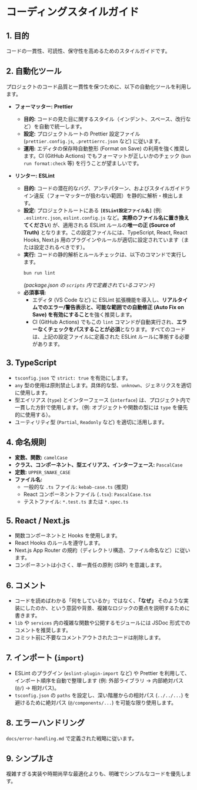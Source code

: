 # コーディングスタイルガイド

## 1. 目的

コードの一貫性、可読性、保守性を高めるためのスタイルガイドです。

## 2. 自動化ツール

プロジェクトのコード品質と一貫性を保つために、以下の自動化ツールを利用します。

* **フォーマッター:** **Prettier**
    * **目的:** コードの見た目に関するスタイル（インデント、スペース、改行など）を自動で統一します。
    * **設定:** プロジェクトルートの Prettier 設定ファイル (`prettier.config.js`, `.prettierrc.json` など) に従います。
    * **運用:** エディタの保存時自動整形 (Format on Save) の利用を強く推奨します。CI (GitHub Actions) でもフォーマットが正しいかのチェック (`bun run format:check` 等) を行うことが望ましいです。

* **リンター:** **ESLint**
    * **目的:** コードの潜在的なバグ、アンチパターン、およびスタイルガイドライン違反（フォーマッターが扱わない範囲）を静的に解析・検出します。
    * **設定:** プロジェクトルートにある **`[ESLint設定ファイル名]`** (例: `.eslintrc.json`, `eslint.config.js` など。**実際のファイル名に置き換えてください**) が、適用される ESLint ルールの**唯一の正 (Source of Truth)** となります。この設定ファイルには、TypeScript, React, React Hooks, Next.js 用のプラグインやルールが適切に設定されています（または設定されるべきです）。
    * **実行:** コードの静的解析とルールチェックは、以下のコマンドで実行します。
        ```bash
        bun run lint
        ```
        *(package.json の `scripts` 内で定義されているコマンド)*
    * **必須事項:**
        * エディタ (VS Code など) に ESLint 拡張機能を導入し、**リアルタイムでのエラー/警告表示と、可能な範囲での自動修正 (Auto Fix on Save) を有効にすること**を強く推奨します。
        * CI (GitHub Actions) でもこの `lint` コマンドが自動実行され、**エラーなくチェックをパスすることが必須**となります。すべてのコードは、上記の設定ファイルに定義された ESLint ルールに準拠する必要があります。
## 3. TypeScript

* `tsconfig.json` で `strict: true` を有効にします。
* `any` 型の使用は原則禁止します。具体的な型、`unknown`、ジェネリクスを適切に使用します。
* 型エイリアス (`type`) とインターフェース (`interface`) は、プロジェクト内で一貫した方針で使用します。（例: オブジェクトや関数の型には `type` を優先的に使用する）。
* ユーティリティ型 (`Partial`, `Readonly` など) を適切に活用します。

## 4. 命名規則

* **変数、関数:** `camelCase`
* **クラス、コンポーネント、型エイリアス、インターフェース:** `PascalCase`
* **定数:** `UPPER_SNAKE_CASE`
* **ファイル名:**
    * 一般的な `.ts` ファイル: `kebab-case.ts` (推奨)
    * React コンポーネントファイル (`.tsx`): `PascalCase.tsx`
    * テストファイル: `*.test.ts` または `*.spec.ts`

## 5. React / Next.js

* 関数コンポーネントと Hooks を使用します。
* React Hooks のルールを遵守します。
* Next.js App Router の規約（ディレクトリ構造、ファイル命名など）に従います。
* コンポーネントは小さく、単一責任の原則 (SRP) を意識します。

## 6. コメント

* コードを読めばわかる「何をしているか」ではなく、**「なぜ」** そのような実装にしたのか、という意図や背景、複雑なロジックの要点を説明するために書きます。
* `lib` や `services` 内の複雑な関数や公開するモジュールには JSDoc 形式でのコメントを推奨します。
* コミット前に不要なコメントアウトされたコードは削除します。

## 7. インポート (`import`)

* ESLint のプラグイン (`eslint-plugin-import` など) や Prettier を利用して、インポート順序を自動で整理します (例: 外部ライブラリ → 内部絶対パス (`@/`) → 相対パス)。
* `tsconfig.json` の `paths` を設定し、深い階層からの相対パス (`../../...`) を避けるために絶対パス (`@/components/...`) を可能な限り使用します。

## 8. エラーハンドリング

`docs/error-handling.md` で定義された戦略に従います。

## 9. シンプルさ

複雑すぎる実装や時期尚早な最適化よりも、明確でシンプルなコードを優先します。